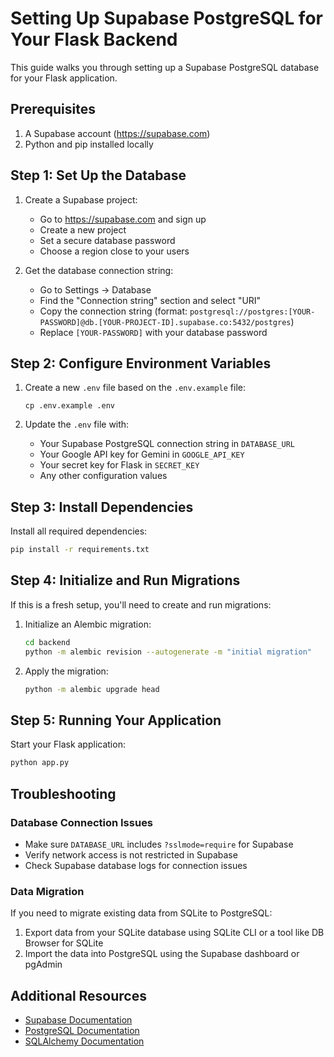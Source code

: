 # Setting Up Supabase PostgreSQL for Your Flask Backend

This guide walks you through setting up a Supabase PostgreSQL database for your Flask application.

## Prerequisites

1. A Supabase account (https://supabase.com)
2. Python and pip installed locally

## Step 1: Set Up the Database

1. Create a Supabase project:
   - Go to https://supabase.com and sign up
   - Create a new project
   - Set a secure database password
   - Choose a region close to your users

2. Get the database connection string:
   - Go to Settings → Database
   - Find the "Connection string" section and select "URI"
   - Copy the connection string (format: `postgresql://postgres:[YOUR-PASSWORD]@db.[YOUR-PROJECT-ID].supabase.co:5432/postgres`)
   - Replace `[YOUR-PASSWORD]` with your database password

## Step 2: Configure Environment Variables

1. Create a new `.env` file based on the `.env.example` file:
   ```
   cp .env.example .env
   ```

2. Update the `.env` file with:
   - Your Supabase PostgreSQL connection string in `DATABASE_URL`
   - Your Google API key for Gemini in `GOOGLE_API_KEY`
   - Your secret key for Flask in `SECRET_KEY`
   - Any other configuration values

## Step 3: Install Dependencies

Install all required dependencies:

```bash
pip install -r requirements.txt
```

## Step 4: Initialize and Run Migrations

If this is a fresh setup, you'll need to create and run migrations:

1. Initialize an Alembic migration:
   ```bash
   cd backend
   python -m alembic revision --autogenerate -m "initial migration"
   ```

2. Apply the migration:
   ```bash
   python -m alembic upgrade head
   ```

## Step 5: Running Your Application

Start your Flask application:

```bash
python app.py
```

## Troubleshooting

### Database Connection Issues
- Make sure `DATABASE_URL` includes `?sslmode=require` for Supabase
- Verify network access is not restricted in Supabase
- Check Supabase database logs for connection issues

### Data Migration
If you need to migrate existing data from SQLite to PostgreSQL:
1. Export data from your SQLite database using SQLite CLI or a tool like DB Browser for SQLite
2. Import the data into PostgreSQL using the Supabase dashboard or pgAdmin

## Additional Resources

- [Supabase Documentation](https://supabase.com/docs)
- [PostgreSQL Documentation](https://www.postgresql.org/docs/)
- [SQLAlchemy Documentation](https://docs.sqlalchemy.org/) 